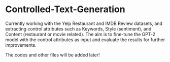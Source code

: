 # Controlled-Text-Generation

Currently working with the Yelp Restaurant and IMDB Review datasets, and extracting control attributes
such as Keywords, Style (sentiment), and Content (restaurant or movie related). The aim is to fine-tune
the GPT-2 model with the control attributes as input and evaluate the results for further improvements.

The codes and other files will be added later!
